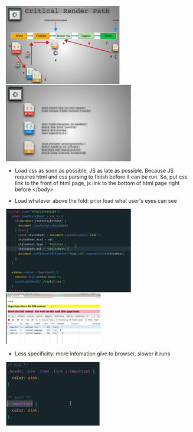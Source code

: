 <img src="Critical Render Path optimization.assets/Screen Shot 2021-06-25 at 6.47.20 PM.png" alt="Screen Shot 2021-06-25 at 6.47.20 PM" style="zoom:30%;" />

<img src="Critical Render Path optimization.assets/Screen Shot 2021-06-25 at 7.21.38 PM.png" alt="Screen Shot 2021-06-25 at 7.21.38 PM" style="zoom:33%;" />

* Load css as soon as possible, JS as late as possible. Because JS requires html and css parsing to finish before it can be run. So, put css link to the front of html page, js link to the bottom of html page right before \</body>

* Load whatever above the fold: prior load what user's eyes can see

<img src="Critical Render Path optimization.assets/Screen Shot 2021-06-25 at 7.08.03 PM.png" alt="Screen Shot 2021-06-25 at 7.08.03 PM" style="zoom: 33%;" />

<img src="Critical Render Path optimization.assets/Screen Shot 2021-06-25 at 7.07.09 PM.png" alt="Screen Shot 2021-06-25 at 7.07.09 PM" style="zoom:25%;" />

* Less specificity: more infomation give to browser, slower it runs

<img src="Critical Render Path optimization.assets/Screen Shot 2021-06-25 at 7.14.08 PM.png" alt="Screen Shot 2021-06-25 at 7.14.08 PM" style="zoom:33%;" />